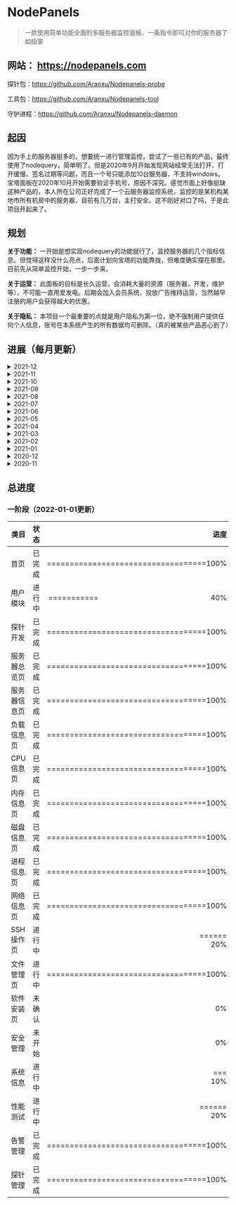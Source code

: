 # NodePanels

>一款使用简单功能全面的多服务器监控面板，一条指令即可对你的服务器了如指掌

## 网站： https://nodepanels.com

探针包：https://github.com/Aranxu/Nodepanels-probe

工具包：https://github.com/Aranxu/Nodepanels-tool

守护进程：https://github.com/Aranxu/Nodepanels-daemon

## 起因
因为手上的服务器挺多的，想要统一进行管理监控，尝试了一些已有的产品，最终使用了nodequery，简单明了。但是2020年9月开始发现网站经常无法打开、打开缓慢、签名过期等问题，而且一个号只能添加10台服务器，不支持windows。宝塔面板在2020年10月开始需要验证手机号，原因不深究。感觉市面上好像挺缺这种产品的，本人所在公司正好完成了一个云服务器监控系统，监控的是某机构某地市所有机房中的服务器，目前有几万台，主打安全。这不刚好对口了吗，于是此项目开起来了。

## 规划
**关于功能：** 一开始是想实现nodequery的功能就行了，监控服务器的几个指标信息。但觉得这样没什么亮点，后面计划向宝塔的功能靠拢，但难度确实摆在那里。目前先从简单监控开始，一步一步来。

**关于运营：** 此面板的目标是长久运营，会消耗大量的资源（服务器，开发，维护等），不可能一直用爱发电。后期会加入会员系统、投放广告维持运营，当然越早注册的用户会获得越大的优惠。

**关于隐私：** 本项目一个最重要的点就是用户隐私为第一位，绝不强制用户提供任何个人信息，账号在本系统产生的所有数据均可删除。（真的被某些产品恶心到了）

## 进展（每月更新）

<details>
  <summary>2021-12</summary>
  <br>
  <ul>
    <li>上线文件管理（Linux）</li>
    <li>修复网络测速异常</li>
    <li>Linux网络测试无需sudo</li>
    <li>屏蔽微信告警、QQ告警，恢复显示telegram验证码</li>
    <li>页面增加埋点</li>
    <li>工具包支持Windows ARM</li>
    <li>提高探针通讯安全性</li>
  </ul>
</details>

<details>
  <summary>2021-11</summary>
  <br>
  <ul>
    <li>SSH页面设计，流程规划</li>
    <li>文件管理：文件列表、文件树、书签、新建文件/文件夹、复制、重命名、黏贴、移动、回收站、权限、属性。（未上线）</li>
  </ul>
</details>

<details>
  <summary>2021-10</summary>
  <br>
  <ul>
    <li>上线DNS设置功能（linux）</li>
    <li>上线主机名设置功能（linux/windows）</li>
    <li>上线YUM源配置功能（linux）</li>
    <li>上线时间管理功能（linux）</li>
    <li>上线环境变量列表功能（linux）</li>
    <li>上线服务列表功能（linux）</li>
  </ul>
</details>

<details>
  <summary>2021-09</summary>
  <br>
  <ul>
    <li>修复linux端网络测速功能（暂时需要系统带有sudo）</li>
    <li>修复探针虚假不在线异常</li>
    <li>DNS设置功能（未放出，待系统管理功能全部完成再上线）</li>
    <li>主机名设置功能（同上）</li>
  </ul>
</details>

<details>
  <summary>2021-08</summary>
  <br>
  <ul>
    <li>探针新增磁盘数据采集能力</li>
    <li>探针修改指令处理逻辑（后续将更方便更快捷的提供新功能）</li>
    <li>探针新增网络测速功能（已完成windows端，linux端将在近期上线）</li>
    <li>网站新增性能测试-网络测速页面</li>
    <li>升级存量探针版本至v1.0.2</li>
    <li>更新探针安装脚本</li>
  </ul>
</details>

<details>
  <summary>2021-07</summary>
  <br>
  <ul>
    <li>增加设置页面</li>
    <li>增加分享功能</li>
    <li>告警通知移至设置页面</li>
    <li>数据存储切换至时序数据库</li>
    <li>架构调整优化</li>
    <li>流量校正移至网络详情页</li>
  </ul>
</details>

<details>
  <summary>2021-06</summary>
  <br>
  <ul>
    <li>适配ARM服务器</li>
    <li>适配Windows服务器</li>
    <li>适配手机端页面</li>
    <li>升级邮箱系统</li>
  </ul>
</details>

<details>
  <summary>2021-05</summary>
  <br>
  <ul>
    <li>对已有功能查漏补缺</li>
    <li>上线正式环境，试运行</li>
    <li>目前上线功能为系统最基础的功能点</li>
  </ul>
</details>

<details>
  <summary>2021-04</summary>
  <br>
  <ul>
    <li>开发微信告警机器人</li>
    <li>开发QQ告警机器人</li>
    <li>开发Telegram告警机器人</li>
    <li>架构优化，提高系统可维护性，提高探针稳定性</li>
  </ul>
</details>

<details>
  <summary>2021-03</summary>
  <br>
  <ul>
    <li>完善各指标数据查询功能，并支持自定义时间查询，不同粒度查询。优化cpu、内存、swap、磁盘、流量的数据查询</li>
    <li>初步完成告警模块功能开发，暂未接入通知接口</li>
    <li>完善探针管理页面</li>
    <li>修复登录超时后跳转至首页bug</li>
  </ul>
</details>

<details>
  <summary>2021-02</summary>
  <br>
  <ul>
    <li>服务器列表页展示cpu、内存、swap、磁盘、流量等指标数据，丰富及美化列表显示内容，直观看出服务器租赁剩余时长和剩余流量</li>
    <li>探针优化，降低内存使用率</li>
  </ul>
</details>

<details>
  <summary>2021-01</summary>
  <br>
  <ul>
    <li>完成首页选型开发</li>
    <li>后台用户设计及开发</li>
    <li>数据采集模块划分优化</li>
  </ul>
</details>

<details>
  <summary>2020-12</summary>
  <br>
  <ul>
    <li>初步完成cpu，内存，磁盘，进程数据采集和页面设计及开发</li>
    <li>增加“压缩采集数据”程序，使用算法优化数据存储方式，减少数据库压力，提高数据处理能力</li>
  </ul>
</details>

<details>
  <summary>2020-11</summary>
  <br>
  <ul>
    <li>设计后台结构，前期没有那么多可用的机器和服务，暂时不以互联网项目去设计，后期看实际情况升级</li>
    <li>设计并测试探针可行方案</li>
    <li>确定前端模板（先决定自己做，后期第二版会找专业前端和UI改版）</li>
    <li>对探针和采集层进行压测，在本地网络较差情况下支持单机2000并发，在云服务器上测试支持单机10000+并发，大于实际应用场景，后期如规模增长会增加机器保证服务质量。目前计划采集机部署在亚太区、美区、欧洲区，后期视情况增加</li>
    <li>完成服务器总览页（列表）设计和页面开发</li>
    <li>完成服务器信息页设计和页面开发</li>
    <li>完成服务器、分组管理开发</li>
  </ul>
</details>

## 总进度
### 一阶段（2022-01-01更新）
类目|状态|进度
--|:--:|--:
首页|已完成|===================================100%
用户模块|进行中|===========　　　　　　　　　　　　　　　　40%
探针开发|已完成|===================================100%
服务器总览页|已完成|===================================100%
服务器信息页|已完成|===================================100%
负载信息页|已完成|===================================100%
CPU信息页|已完成|===================================100%
内存信息页|已完成|===================================100%
磁盘信息页|已完成|===================================100%
进程信息页|已完成|===================================100%
网络信息页|已完成|===================================100%
SSH操作页|进行中|======　　　　　　　　　　　　　　　　　　　　20%
文件管理页|进行中|===================================100%
软件安装页|未确认|0%
安全管理|未开始|0%
系统信息|进行中|===　　　　　　　　　　　　　　　　　　　　　　10%
性能测试|进行中|======　　　　　　　　　　　　　　　　　　　　20%
告警管理|已完成|===================================100%
探针管理|已完成|===================================100%
